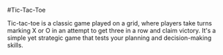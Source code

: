 #Tic-Tac-Toe


Tic-tac-toe is a classic game played on a grid, where players take turns marking X or O in an attempt to get three in a row and claim victory. It's a simple yet strategic game that tests your planning and decision-making skills.
